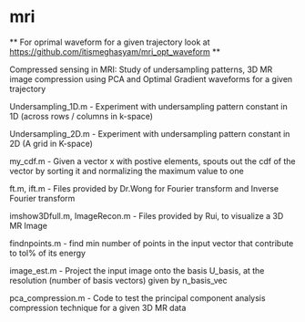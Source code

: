 # mri

** For oprimal waveform for a given trajectory look at https://github.com/itismeghasyam/mri_opt_waveform **

Compressed sensing in MRI: Study of undersampling patterns, 3D MR image compression using PCA and Optimal Gradient waveforms for a given trajectory

Undersampling_1D.m - Experiment with undersampling pattern constant in 1D (across rows / columns in k-space)

Undersampling_2D.m - Experiment with undersampling pattern constant in 2D (A grid in K-space)

my_cdf.m - Given a vector x with postive elements, spouts out the cdf of the vector by sorting it and normalizing the maximum value to one

ft.m, ift.m - Files provided by Dr.Wong for Fourier transform and Inverse Fourier transform

imshow3Dfull.m, ImageRecon.m - Files provided by Rui, to visualize a 3D MR Image

findnpoints.m - find min number of points in the input vector that contribute to tol% of its energy

image_est.m - Project the input image onto the basis U_basis, at the resolution (number of basis vectors) given by n_basis_vec

pca_compression.m - Code to test the principal component analysis compression technique for a given 3D MR data

